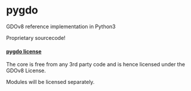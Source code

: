 # pygdo

GDOv8 reference implementation in Python3

Proprietary sourcecode!


#### [pygdo license](./LICENSE)

The core is free from any 3rd party code and is hence licensed under the GDOv8 License.

Modules will be licensed separately.
